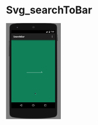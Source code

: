 # Svg_searchToBar
<img src="https://github.com/solary2014/Svg_searchToBar/blob/master/svg.gif" width="30%" /><br>